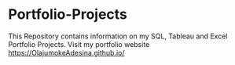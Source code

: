 # Portfolio-Projects


This Repository contains information on my SQL, Tableau and Excel Portfolio Projects. Visit my portfolio website https://OlajumokeAdesina.github.io/
 
